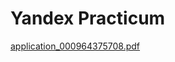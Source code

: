 # Yandex Practicum
[application_000964375708.pdf](https://github.com/vladislavziyangulov/yandex_practicum/files/12798899/application_000964375708.pdf)
